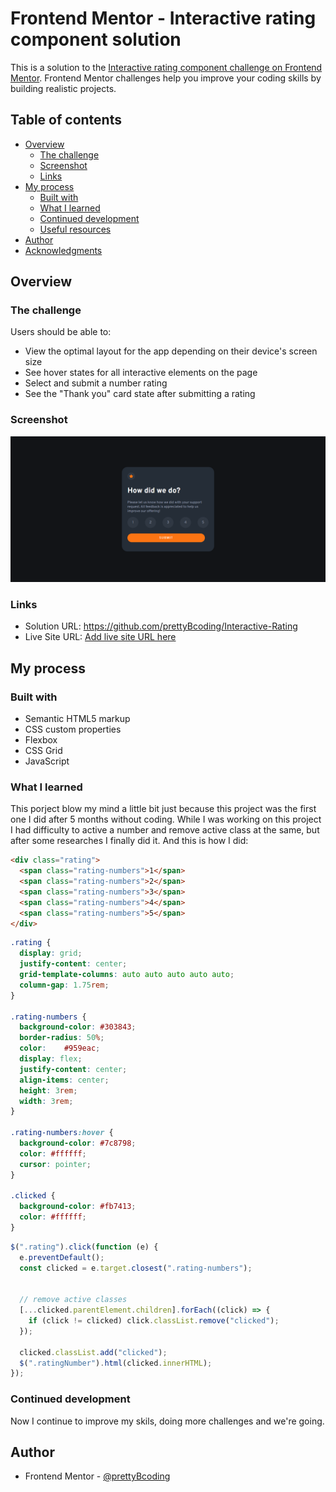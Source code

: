 # Frontend Mentor - Interactive rating component solution

This is a solution to the [Interactive rating component challenge on Frontend Mentor](https://www.frontendmentor.io/challenges/interactive-rating-component-koxpeBUmI). Frontend Mentor challenges help you improve your coding skills by building realistic projects.

## Table of contents

- [Overview](#overview)
  - [The challenge](#the-challenge)
  - [Screenshot](#screenshot)
  - [Links](#links)
- [My process](#my-process)
  - [Built with](#built-with)
  - [What I learned](#what-i-learned)
  - [Continued development](#continued-development)
  - [Useful resources](#useful-resources)
- [Author](#author)
- [Acknowledgments](#acknowledgments)

## Overview

### The challenge

Users should be able to:

- View the optimal layout for the app depending on their device's screen size
- See hover states for all interactive elements on the page
- Select and submit a number rating
- See the "Thank you" card state after submitting a rating

### Screenshot

![My Solution](images/screenshot-preview.png)

### Links

- Solution URL: https://github.com/prettyBcoding/Interactive-Rating
- Live Site URL: [Add live site URL here](https://your-live-site-url.com)

## My process

### Built with

- Semantic HTML5 markup
- CSS custom properties
- Flexbox
- CSS Grid
- JavaScript

### What I learned

This porject blow my mind a little bit just because this project was the first one I did after 5 months without coding. While I was working on this project I had difficulty to active a number and remove active class at the same, but after some researches I finally did it. And this is how I did:

```html
<div class="rating">
  <span class="rating-numbers">1</span>
  <span class="rating-numbers">2</span>
  <span class="rating-numbers">3</span>
  <span class="rating-numbers">4</span>
  <span class="rating-numbers">5</span>
</div>
```
```css
.rating {
  display: grid;
  justify-content: center;
  grid-template-columns: auto auto auto auto auto;
  column-gap: 1.75rem;
}

.rating-numbers {
  background-color:	#303843;
  border-radius: 50%;
  color: 	#959eac;
  display: flex;
  justify-content: center;
  align-items: center;
  height: 3rem;
  width: 3rem;
}

.rating-numbers:hover {
  background-color:	#7c8798;
  color: #ffffff;
  cursor: pointer;
}

.clicked {
  background-color: #fb7413;
  color: #ffffff;
}
```
```js
$(".rating").click(function (e) {
  e.preventDefault();
  const clicked = e.target.closest(".rating-numbers");


  // remove active classes
  [...clicked.parentElement.children].forEach((click) => {
    if (click != clicked) click.classList.remove("clicked");
  });

  clicked.classList.add("clicked");
  $(".ratingNumber").html(clicked.innerHTML);
});
```

### Continued development

Now I continue to improve my skils, doing more challenges and we're going.


## Author

- Frontend Mentor - [@prettyBcoding](https://www.frontendmentor.io/profile/prettyBcoding)
